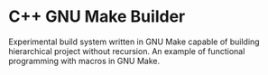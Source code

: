 C++ GNU Make Builder
=========

Experimental build system written in GNU Make capable of building hierarchical project without recursion. An example of functional programming with macros in GNU Make.
